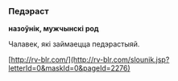 ### Педэраст
**назоўнік, мужчынскі род**

Чалавек, які займаецца педэрастыяй.

<a rel="author">[http://rv-blr.com/](http://rv-blr.com/slounik.jsp?letterId=0&maskId=0&pageId=2276)</a>
